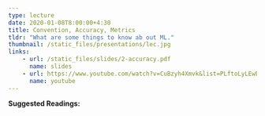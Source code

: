 ```yaml
---
type: lecture
date: 2020-01-08T8:00:00+4:30
title: Convention, Accuracy, Metrics
tldr: "What are some things to know ab out ML."
thumbnail: /static_files/presentations/lec.jpg
links: 
    - url: /static_files/slides/2-accuracy.pdf
      name: slides
    - url: https://www.youtube.com/watch?v=CuBzyh4Xmvk&list=PLftoLyLEwECCQjh7OTmrteMveaomqpVF0&index=2
      name: youtube
---
```

**Suggested Readings:**

